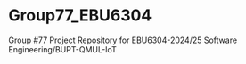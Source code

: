 # Group77_EBU6304
Group #77 Project Repository for EBU6304-2024/25 Software Engineering/BUPT-QMUL-IoT 
